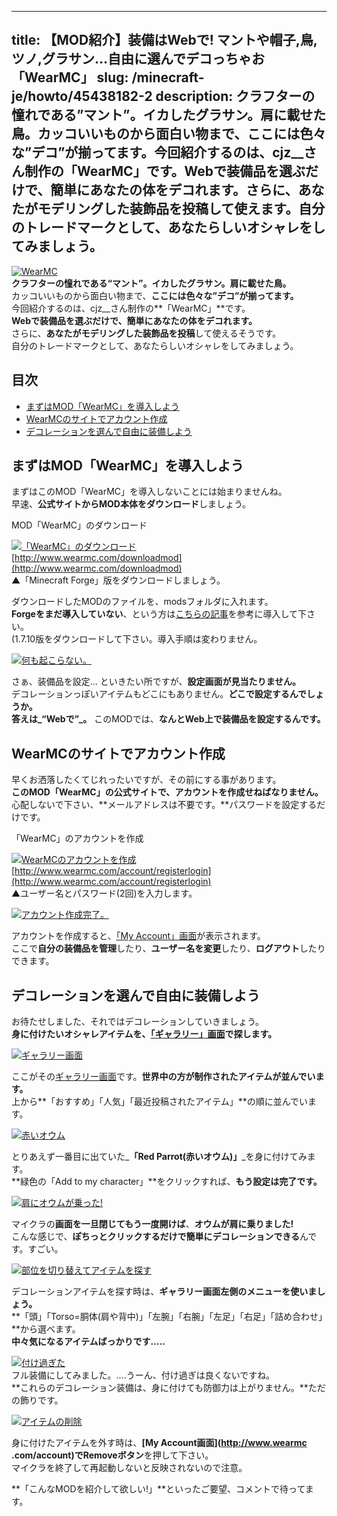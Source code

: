 
---
title: 【MOD紹介】装備はWebで! マントや帽子,鳥,ツノ,グラサン…自由に選んでデコっちゃお「WearMC」
slug: /minecraft-je/howto/45438182-2
description: クラフターの憧れである”マント”。イカしたグラサン。肩に載せた鳥。カッコいいものから面白い物まで、ここには色々な”デコ”が揃ってます。今回紹介するのは、cjz__さん制作の「WearMC」です。Webで装備品を選ぶだけで、簡単にあなたの体をデコれます。さらに、あなたがモデリングした装飾品を投稿して使えます。自分のトレードマークとして、あなたらしいオシャレをしてみましょう。
---

[![WearMC](https://cdn-ak.f.st-hatena.com/images/fotolife/s/sasigume/20210208/20210208144543.png)](#7/9/79676ab2.png "WearMC")  
**クラフターの憧れである“マント”。イカしたグラサン。肩に載せた鳥。**  
カッコいいものから面白い物まで、**ここには色々な”デコ”が揃ってます。**  
今回紹介するのは、cjz\_\_さん制作の**「WearMC」**です。  
**Webで装備品を選ぶだけで、簡単にあなたの体をデコれます。**  
さらに、**あなたがモデリングした装飾品を投稿**して使えるそうです。  
自分のトレードマークとして、あなたらしいオシャレをしてみましょう。

## 目次

*   [まずはMOD「WearMC」を導入しよう](#inst-mod)
*   [WearMCのサイトでアカウント作成](#register)
*   [デコレーションを選んで自由に装備しよう](#deco)

## まずはMOD「WearMC」を導入しよう

まずはこのMOD「WearMC」を導入しないことには始まりませんね。  
早速、**公式サイトからMOD本体をダウンロード**しましょう。

MOD「WearMC」のダウンロード

[![「WearMC」のダウンロード](https://cdn-ak.f.st-hatena.com/images/fotolife/s/sasigume/20210208/20210208150923.jpg)](#8/f/8f6070cf.jpg "「WearMC」のダウンロード")  
[http://www.wearmc.com/downloadmod](http://www.wearmc.com/downloadmod)  
▲「Minecraft Forge」版をダウンロードしましょう。

ダウンロードしたMODのファイルを、modsフォルダに入れます。  
**Forgeをまだ導入していない**、という方は[こちらの記事](/new-way-to-install-mod/#forge-inst)を参考に導入して下さい。  
(1.7.10版をダウンロードして下さい。導入手順は変わりません。

[![何も起こらない。](https://cdn-ak.f.st-hatena.com/images/fotolife/s/sasigume/20210208/20210208144638.png)](#7/a/7ab0bcaa.png "何も起こらない。")

さぁ、装備品を設定… といきたい所ですが、**設定画面が見当たりません。**  
デコレーションっぽいアイテムもどこにもありません。**どこで設定するんでしょうか。**  
**答えは_“Webで”_。** このMODでは、**なんとWeb上で装備品を設定するんです。**

## WearMCのサイトでアカウント作成

早くお洒落したくてじれったいですが、その前にする事があります。  
**このMOD「WearMC」の公式サイトで、アカウントを作成せねばなりません。**  
心配しないで下さい、**メールアドレスは不要です。**パスワードを設定するだけです。

「WearMC」のアカウントを作成

[![WearMCのアカウントを作成](https://cdn-ak.f.st-hatena.com/images/fotolife/s/sasigume/20210208/20210208145512.jpg)](#8/1/813b38a5.jpg "WearMCのアカウントを作成")  
[http://www.wearmc.com/account/registerlogin](http://www.wearmc.com/account/registerlogin)  
▲ユーザー名とパスワード(2回)を入力します。

[![アカウント作成完了。](https://cdn-ak.f.st-hatena.com/images/fotolife/s/sasigume/20210208/20210208131713.jpg)](#2/1/211ed753.jpg "アカウント作成完了。")

アカウントを作成すると、[「My Account」画面](http://www.wearmc.com/account)が表示されます。  
ここで**自分の装備品を管理**したり、**ユーザー名を変更**したり、**ログアウト**したりできます。

## デコレーションを選んで自由に装備しよう

お待たせしました、それではデコレーションしていきましょう。  
**身に付けたいオシャレアイテムを、[「ギャラリー」画面](http://www.wearmc.com/gallery)で探します。**

[![ギャラリー画面](https://cdn-ak.f.st-hatena.com/images/fotolife/s/sasigume/20210208/20210208140613.jpg)](#5/5/552613b4.jpg "ギャラリー画面")

ここがその[ギャラリー画面](http://www.wearmc.com/gallery)です。**世界中の方が制作されたアイテムが並んでいます。**  
上から**「おすすめ」「人気」「最近投稿されたアイテム」**の順に並んでいます。

[![赤いオウム](https://cdn-ak.f.st-hatena.com/images/fotolife/s/sasigume/20210208/20210208153147.jpg)](#a/4/a4369c37.jpg "赤いオウム")

とりあえず一番目に出ていた_**「Red Parrot(赤いオウム)」**_を身に付けてみます。  
**緑色の「Add to my character」**をクリックすれば、**もう設定は完了です。**

[![肩にオウムが乗った!](https://cdn-ak.f.st-hatena.com/images/fotolife/s/sasigume/20210208/20210208083256.png)](#3/0/30bc9341.png "肩にオウムが乗った!")

マイクラの**画面を一旦閉じてもう一度開けば**、**オウムが肩に乗りました!**  
こんな感じで、**ぽちっとクリックするだけで簡単にデコレーションできる**んです。すごい。

[![部位を切り替えてアイテムを探す](https://cdn-ak.f.st-hatena.com/images/fotolife/s/sasigume/20210208/20210208160508.jpg)](#c/5/c5473ab1.jpg "部位を切り替えてアイテムを探す")

デコレーションアイテムを探す時は、**ギャラリー画面左側のメニューを使いましょう。**  
**「頭」「Torso=胴体(肩や背中)」「左腕」「右腕」「左足」「右足」「詰め合わせ」**から選べます。  
**中々気になるアイテムばっかりです…..**

[![付け過ぎた](https://cdn-ak.f.st-hatena.com/images/fotolife/s/sasigume/20210208/20210208150120.png)](#8/7/87102923.png "付け過ぎた")  
フル装備にしてみました。….うーん、付け過ぎは良くないですね。  
**これらのデコレーション装備は、身に付けても防御力は上がりません。**ただの飾りです。

[![アイテムの削除](https://cdn-ak.f.st-hatena.com/images/fotolife/s/sasigume/20210208/20210208143243.jpg)](#6/d/6d771949.jpg "アイテムの削除")

身に付けたアイテムを外す時は、**[My Account画面](http://www.wearmc
.com/account)でRemoveボタン**を押して下さい。  
マイクラを終了して再起動しないと反映されないので注意。

**「こんなMODを紹介して欲しい!」**といったご要望、コメントで待ってます。
